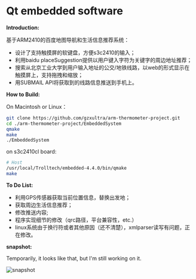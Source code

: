 # Qt embedded software


**Introduction:**

基于ARM2410的百度地图导航和生活信息推荐系统：
* 设计了支持触摸屏的软键盘，方便s3c2410的输入；
* 利用baidu placeSuggestion提供以用户键入字符为关键字的周边地址推荐；
* 搜索从北京工业大学到用户输入地址的公交/地铁线路，以web的形式显示在触摸屏上，支持拖拽和缩放；
* 用SUBMAIL API将获取到的线路信息推送到手机上。


**How to Build:**

On Macintosh or Linux：
```bash
git clone https://github.com/gzxultra/arm-thermometer-project.git
cd ./arm-thermometer-project/EmbeddedSystem
qmake
make
./EmbeddedSystem
```

on s3c2410cl board:
```bash
# Host
/usr/local/Trolltech/embedded-4.4.0/bin/qmake
make
```


**To Do List:**

* 利用GPS传感器获取当前位置信息，替换出发地；
* 获取周边生活信息推荐；
* 修改推送内容;
* 程序实现细节的修改（qrc路径，平台兼容性，etc.）
* linux系统由于换行符或者其他原因（还不清楚），xmlparser读写有问题，正在修改。


**snapshot:**

Temporarily, it looks like that,
but I'm still working on it.

![snapshot](http://ww1.sinaimg.cn/large/bfe31badgw1ey2mb2a2phg211d0mqhdu.gif)
